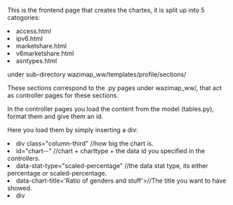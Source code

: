 This is the frontend page that creates the chartes, it is split up into 5 catogories:

<li>access.html</li>
<li>ipv6.html</li>
<li>marketshare.html</li>
<li>v6marketshare.html</li>
<li>asntypes.html</li>

under sub-directory wazimap_ww/templates/profile/sections/

These sections correspond to the .py pages under wazimap_ww/, that act as controller pages for these sections.

In the controller pages you load the content from the model (tables.py), format them and give them an id.

Here you load them by simply inserting a div:


<li>div class="column-third" //how big the chart is.</li>
<li>id="chart-<pie/bar/histogram>-<the id>" //chart + charttype + the data id you specified in the controllers. </li>
<li>data-stat-type="scaled-percentage" //the data stat type, its either percentage or scaled-percentage.</li>
<li>data-chart-title='Ratio of genders and stuff'>//The title you want to have showed.</li>
<li>div</li>

